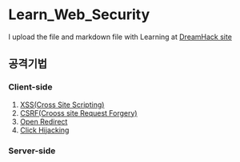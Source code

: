 # Learn_Web_Security
I upload the file and markdown file with Learning at [DreamHack site](https://dreamhack.io/)

## 공격기법

### Client-side

1. [XSS(Cross Site Scripting)](./Client-side/XSS/README.md)
2. [CSRF(Crooss site Request Forgery)](./Client-side/CSRF/README.md)
3. [Open Redirect](./Client-side/Open_Redirect/README.md)
4. [Click Hijacking](./Client-side/Click_Hijacking/README.md)
    
### Server-side



